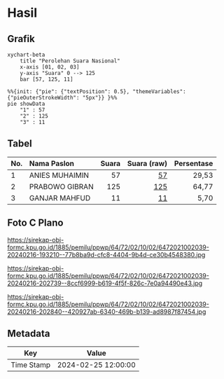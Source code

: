 # Hasil

## Grafik

```mermaid
xychart-beta
    title "Perolehan Suara Nasional"
    x-axis [01, 02, 03]
    y-axis "Suara" 0 --> 125
    bar [57, 125, 11]
```

```mermaid
%%{init: {"pie": {"textPosition": 0.5}, "themeVariables": {"pieOuterStrokeWidth": "5px"}} }%%
pie showData
    "1" : 57
    "2" : 125
    "3" : 11
```

## Tabel

| No. | Nama Paslon    | Suara | Suara (raw) | Persentase |
|:--- |:-------------- | -----:| -----------:| ----------:|
| 1   | ANIES MUHAIMIN | 57    | [57][p-1]   | 29,53      |
| 2   | PRABOWO GIBRAN | 125   | [125][p-2]  | 64,77      |
| 3   | GANJAR MAHFUD  | 11    | [11][p-3]   | 5,70       |


[p-1]: https://github.com/gigit-pemilu/pemilu-2024/blob/main/pilpres/hitung-suara/sub/64-kalimantan-timur/sub/72-kota-samarinda/sub/02-samarinda-seberang/sub/1002-baqa/sub/039-tps/sub/paslon-1.txt
[p-2]: https://github.com/gigit-pemilu/pemilu-2024/blob/main/pilpres/hitung-suara/sub/64-kalimantan-timur/sub/72-kota-samarinda/sub/02-samarinda-seberang/sub/1002-baqa/sub/039-tps/sub/paslon-2.txt
[p-3]: https://github.com/gigit-pemilu/pemilu-2024/blob/main/pilpres/hitung-suara/sub/64-kalimantan-timur/sub/72-kota-samarinda/sub/02-samarinda-seberang/sub/1002-baqa/sub/039-tps/sub/paslon-3.txt

## Foto C Plano

https://sirekap-obj-formc.kpu.go.id/1885/pemilu/ppwp/64/72/02/10/02/6472021002039-20240216-193210--77b8ba9d-cfc8-4404-9b4d-ce30b4548380.jpg

https://sirekap-obj-formc.kpu.go.id/1885/pemilu/ppwp/64/72/02/10/02/6472021002039-20240216-202739--8ccf6999-b619-4f5f-826c-7e0a94490e43.jpg

https://sirekap-obj-formc.kpu.go.id/1885/pemilu/ppwp/64/72/02/10/02/6472021002039-20240216-202840--420927ab-6340-469b-b139-ad8987f87454.jpg


## Metadata

| Key        | Value               |
| ---------- | ------------------- |
| Time Stamp | 2024-02-25 12:00:00 |




